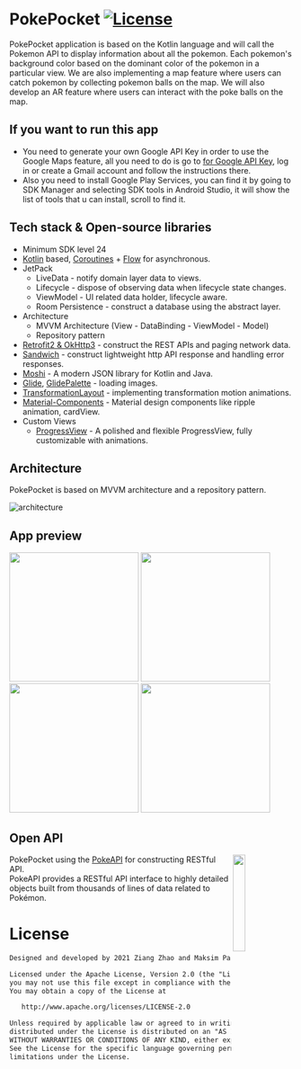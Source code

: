 # PokePocket [![License](https://img.shields.io/badge/License-Apache%202.0-blue.svg)](https://opensource.org/licenses/Apache-2.0)
PokePocket application is based on the Kotlin language and will call the Pokemon API to display information about all the pokemon. Each pokemon's background color based on the dominant color of the pokemon in a particular view. We are also implementing a map feature where users can catch pokemon by collecting pokemon balls on the map. We will also develop an AR feature where users can interact with the poke balls on the map.

## If you want to run this app
- You need to generate your own Google API Key in order to use the Google Maps feature, all you need to do is go to [for Google API Key](https://console.cloud.google.com/home), log in or create a Gmail account and follow the instructions there.
- Also you need to install Google Play Services, you can find it by going to SDK Manager and selecting SDK tools in Android Studio, it will show the list of tools that u can install, scroll to find it.

## Tech stack & Open-source libraries
- Minimum SDK level 24
- [Kotlin](https://kotlinlang.org/) based, [Coroutines](https://github.com/Kotlin/kotlinx.coroutines) + [Flow](https://kotlin.github.io/kotlinx.coroutines/kotlinx-coroutines-core/kotlinx.coroutines.flow/) for asynchronous.
- JetPack
  - LiveData - notify domain layer data to views.
  - Lifecycle - dispose of observing data when lifecycle state changes.
  - ViewModel - UI related data holder, lifecycle aware.
  - Room Persistence - construct a database using the abstract layer.
- Architecture
  - MVVM Architecture (View - DataBinding - ViewModel - Model)
  - Repository pattern
- [Retrofit2 & OkHttp3](https://github.com/square/retrofit) - construct the REST APIs and paging network data.
- [Sandwich](https://github.com/skydoves/Sandwich) - construct lightweight http API response and handling error responses.
- [Moshi](https://github.com/square/moshi/) - A modern JSON library for Kotlin and Java.
- [Glide](https://github.com/bumptech/glide), [GlidePalette](https://github.com/florent37/GlidePalette) - loading images.
- [TransformationLayout](https://github.com/skydoves/transformationlayout) - implementing transformation motion animations.
- [Material-Components](https://github.com/material-components/material-components-android) - Material design components like ripple animation, cardView.
- Custom Views
  - [ProgressView](https://github.com/skydoves/progressview) - A polished and flexible ProgressView, fully customizable with animations.


## Architecture
PokePocket is based on MVVM architecture and a repository pattern.

![architecture](https://user-images.githubusercontent.com/24237865/77502018-f7d36000-6e9c-11ea-92b0-1097240c8689.png)

## App preview
<img src="https://user-images.githubusercontent.com/56063269/136838912-a928a71d-96be-4206-a37f-1901294eff58.png" width="230"> <img src="https://user-images.githubusercontent.com/56063269/136839892-dde5036c-f454-42c3-9848-2787afaaf81d.png" width="230"> <img src="https://user-images.githubusercontent.com/56063269/136839960-827fa4eb-1f53-41fa-ac77-dbf70c8ae21a.png" width="230"> <img src="https://user-images.githubusercontent.com/56063269/136841299-11a5ec19-6b64-432f-bbc3-534766736274.png" width="230">

## Open API

<img src="https://user-images.githubusercontent.com/24237865/83422649-d1b1d980-a464-11ea-8c91-a24fdf89cd6b.png" align="right" width="21%"/>

PokePocket using the [PokeAPI](https://pokeapi.co/) for constructing RESTful API.<br>
PokeAPI provides a RESTful API interface to highly detailed objects built from thousands of lines of data related to Pokémon.

# License
```xml
Designed and developed by 2021 Ziang Zhao and Maksim Pasnitsenko.

Licensed under the Apache License, Version 2.0 (the "License");
you may not use this file except in compliance with the License.
You may obtain a copy of the License at

   http://www.apache.org/licenses/LICENSE-2.0

Unless required by applicable law or agreed to in writing, software
distributed under the License is distributed on an "AS IS" BASIS,
WITHOUT WARRANTIES OR CONDITIONS OF ANY KIND, either express or implied.
See the License for the specific language governing permissions and
limitations under the License.






